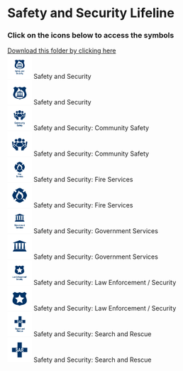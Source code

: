 # Safety and Security Lifeline<br>
### Click on the icons below to access the symbols<br>
<a href='https://minhaskamal.github.io/DownGit/#/home?url=https://github.com/NAPSG/DHS-Symbol-Server/tree/main/dhs-symbol/assets/icons/Lifelines/Safety%20and%20Security%20Lifeline'>Download this folder by clicking here</a><br><a href='https://github.com/NAPSG/DHS-Symbol-Server/raw/main/dhs-symbol/assets/icons/Lifelines/Safety%20and%20Security%20Lifeline/icon-KFA.svg'><img src='icon-KFA.svg' width='55'></a> Safety and Security<br><a href='https://github.com/NAPSG/DHS-Symbol-Server/raw/main/dhs-symbol/assets/icons/Lifelines/Safety%20and%20Security%20Lifeline/icon-KFB.svg'><img src='icon-KFB.svg' width='55'></a> Safety and Security<br><a href='https://github.com/NAPSG/DHS-Symbol-Server/raw/main/dhs-symbol/assets/icons/Lifelines/Safety%20and%20Security%20Lifeline/icon-KFC.svg'><img src='icon-KFC.svg' width='55'></a> Safety and Security: Community Safety<br><a href='https://github.com/NAPSG/DHS-Symbol-Server/raw/main/dhs-symbol/assets/icons/Lifelines/Safety%20and%20Security%20Lifeline/icon-KFD.svg'><img src='icon-KFD.svg' width='55'></a> Safety and Security: Community Safety<br><a href='https://github.com/NAPSG/DHS-Symbol-Server/raw/main/dhs-symbol/assets/icons/Lifelines/Safety%20and%20Security%20Lifeline/icon-KFE.svg'><img src='icon-KFE.svg' width='55'></a> Safety and Security: Fire Services<br><a href='https://github.com/NAPSG/DHS-Symbol-Server/raw/main/dhs-symbol/assets/icons/Lifelines/Safety%20and%20Security%20Lifeline/icon-KFF.svg'><img src='icon-KFF.svg' width='55'></a> Safety and Security: Fire Services<br><a href='https://github.com/NAPSG/DHS-Symbol-Server/raw/main/dhs-symbol/assets/icons/Lifelines/Safety%20and%20Security%20Lifeline/icon-KFG.svg'><img src='icon-KFG.svg' width='55'></a> Safety and Security: Government Services<br><a href='https://github.com/NAPSG/DHS-Symbol-Server/raw/main/dhs-symbol/assets/icons/Lifelines/Safety%20and%20Security%20Lifeline/icon-KFH.svg'><img src='icon-KFH.svg' width='55'></a> Safety and Security: Government Services<br><a href='https://github.com/NAPSG/DHS-Symbol-Server/raw/main/dhs-symbol/assets/icons/Lifelines/Safety%20and%20Security%20Lifeline/icon-KFI.svg'><img src='icon-KFI.svg' width='55'></a> Safety and Security: Law Enforcement / Security<br><a href='https://github.com/NAPSG/DHS-Symbol-Server/raw/main/dhs-symbol/assets/icons/Lifelines/Safety%20and%20Security%20Lifeline/icon-KFJ.svg'><img src='icon-KFJ.svg' width='55'></a> Safety and Security: Law Enforcement / Security<br><a href='https://github.com/NAPSG/DHS-Symbol-Server/raw/main/dhs-symbol/assets/icons/Lifelines/Safety%20and%20Security%20Lifeline/icon-KFK.svg'><img src='icon-KFK.svg' width='55'></a> Safety and Security: Search and Rescue<br><a href='https://github.com/NAPSG/DHS-Symbol-Server/raw/main/dhs-symbol/assets/icons/Lifelines/Safety%20and%20Security%20Lifeline/icon-KFL.svg'><img src='icon-KFL.svg' width='55'></a> Safety and Security: Search and Rescue<br>
